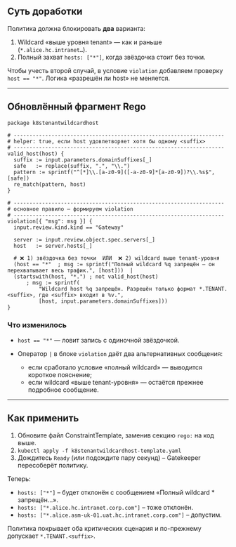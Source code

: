 ## Суть доработки

Политика должна блокировать **два** варианта:

1. Wildcard «выше уровня tenant» — как и раньше (`*.alice.hc.intranet…`).
2. Полный захват `hosts: ["*"]`, когда звёздочка стоит без точки.

Чтобы учесть второй случай, в условие `violation` добавляем проверку `host == "*"`. Логика «разрешён ли host» не меняется.

---

## Обновлённый фрагмент Rego

```rego
package k8stenantwildcardhost

# -------------------------------------------------------------------
# helper: true, если host удовлетворяет хотя бы одному <suffix>
# -------------------------------------------------------------------
valid_host(host) {
  suffix := input.parameters.domainSuffixes[_]
  safe   := replace(suffix, ".", "\\.")
  pattern := sprintf("^[*]\\.[a-z0-9]([-a-z0-9]*[a-z0-9])?\\.%s$", [safe])
  re_match(pattern, host)
}

# -------------------------------------------------------------------
# основное правило – формируем violation
# -------------------------------------------------------------------
violation[{ "msg": msg }] {
  input.review.kind.kind == "Gateway"

  server := input.review.object.spec.servers[_]
  host   := server.hosts[_]

  # ❌ 1) звёздочка без точки  ИЛИ  ❌ 2) wildcard выше tenant-уровня
  (host == "*"  ; msg := sprintf("Полный wildcard %q запрещён – он перехватывает весь трафик.", [host]))  |
  (startswith(host, "*.") ; not valid_host(host)
      ; msg := sprintf(
          "Wildcard host %q запрещён. Разрешён только формат *.TENANT.<suffix>, где <suffix> входит в %v.",
          [host, input.parameters.domainSuffixes]))
}
```

### Что изменилось

* `host == "*"` — ловит запись с одиночной звёздочкой.
* Оператор `|` в блоке `violation` даёт два альтернативных сообщения:

  * если сработало условие «полный wildcard» — выводится короткое пояснение;
  * если wildcard «выше tenant-уровня» — остаётся прежнее подробное сообщение.

---

## Как применить

1. Обновите файл ConstraintTemplate, заменив секцию `rego:` на код выше.
2. `kubectl apply -f k8stenantwildcardhost-template.yaml`
3. Дождитесь `Ready` (или подождите пару секунд) – Gatekeeper пересоберёт политику.

Теперь:

* `hosts: ["*"]` – будет отклонён с сообщением «Полный wildcard \* запрещён…».
* `hosts: ["*.alice.hc.intranet.corp.com"]` – тоже отклонён.
* `hosts: ["*.alice.asm-uk-01.uat.hc.intranet.corp.com"]` – допустим.

Политика покрывает оба критических сценария и по-прежнему допускает `*.TENANT.<suffix>`.
